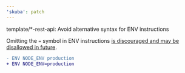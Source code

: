 ```yaml
---
'skuba': patch
---
```


template/\*-rest-api: Avoid alternative syntax for ENV instructions

Omitting the `=` symbol in ENV instructions [is discouraged and may be disallowed in future](https://docs.docker.com/engine/reference/builder/#env).

```diff
- ENV NODE_ENV production
+ ENV NODE_ENV=production
```
